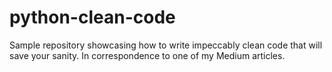 # python-clean-code
Sample repository showcasing how to write impeccably clean code that will save your sanity. In correspondence to one of my Medium articles.
